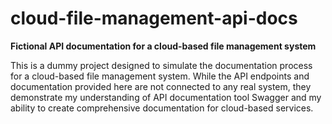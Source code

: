 # cloud-file-management-api-docs
**Fictional API documentation for a cloud-based file management system**

This is a dummy project designed to simulate the documentation process for a cloud-based file management system. While the API endpoints and documentation provided here are not connected to any real system, they demonstrate my understanding of API documentation tool Swagger and my ability to create comprehensive documentation for cloud-based services.
